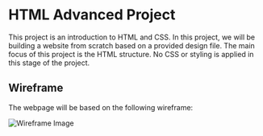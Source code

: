 # HTML Advanced Project

This project is an introduction to HTML and CSS. In this project, we will be building a website from scratch based on a provided design file. The main focus of this project is the HTML structure. No CSS or styling is applied in this stage of the project.

## Wireframe

The webpage will be based on the following wireframe:

![Wireframe Image](Wireframe.png)